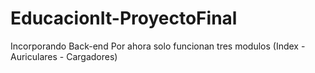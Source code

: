 # EducacionIt-ProyectoFinal

Incorporando Back-end 
Por ahora solo funcionan tres modulos (Index - Auriculares - Cargadores)
